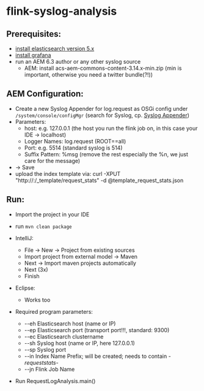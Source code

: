 # flink-syslog-analysis

## Prerequisites: 

* [install elasticsearch version 5.x](https://www.elastic.co/guide/en/elasticsearch/reference/5.6/deb.html)
* [install grafana](http://docs.grafana.org/installation/debian/)
* run an AEM 6.3 author or any other syslog source
  * AEM: install acs-aem-commons-content-3.14.x-min.zip (min is important, otherwise you need a twitter bundle(?!))

## AEM Configuration:

* Create a new Syslog Appender for log.request as OSGi config under `/system/console/configMgr` (search for Syslog, cp. [Syslog Appender](https://adobe-consulting-services.github.io/acs-aem-commons/features/syslog-appender/index.html))
* Parameters:
  * host: e.g. 127.0.0.1 (the host you run the flink job on, in this case your IDE -> localhost)
  * Logger Names: log.request (ROOT==all)
  * Port: e.g. 5514 (standard syslog is 514)
  * Suffix Pattern: %msg (remove the rest especially the %n, we just care for the message)
* -> Save
* upload the index template via: curl -XPUT "http://<es-host>:<es-http-port>/_template/request_stats" -d @template_request_stats.json

## Run: 

* Import the project in your IDE
* run `mvn clean package`
* IntelliJ: 
  * File -> New -> Project from existing sources
  * Import project from external model -> Maven
  * Next -> Import maven projects automatically
  * Next (3x)
  * Finish
  
* Eclipse:
  * Works too
  
* Required program parameters:
  * --eh Elasticsearch host (name or IP)  
  * --ep Elasticsearch port (transport port!!!, standard: 9300)
  * --ec Elasticsearch clustername 
  * --sh Syslog host (name or IP, here 127.0.0.1) 
  * --sp Syslog port 
  * --in Index Name Prefix; will be created; needs to contain *-requeststats-*  
  * --jn Flink Job Name 

* Run RequestLogAnalysis.main()